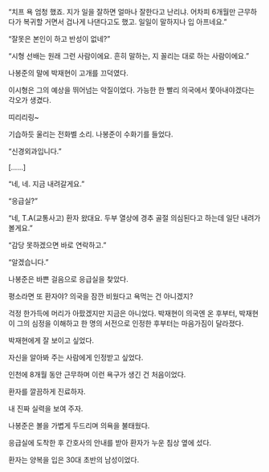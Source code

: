 “치프 욕 엄청 했죠. 지가 일을 잘하면 얼마나 잘한다고 난리냐. 어차피 6개월만 근무하다가 복귀할 거면서 겁나게 나댄다고도 했고. 일일이 말하지나 입 아프네요.”

“잘못은 본인이 하고 반성이 없네?”

“시형 선배는 원래 그런 사람이에요. 흔히 말하는, 지 꼴리는 대로 하는 사람이에요.”

나봉준의 말에 박재현이 고개를 끄덕였다.

이시형은 그의 예상을 뛰어넘는 악질이었다. 가능한 한 빨리 의국에서 쫓아내야겠다는 각오가 생겼다.

띠리리링~

기습하듯 울리는 전화벨 소리. 나봉준이 수화기를 들었다.

“신경외과입니다.”

[……]

“네, 네. 지금 내려갈게요.”

“응급실?”

“네, T.A(교통사고) 환자 왔대요. 두부 열상에 경추 골절 의심된다고 하는데 일단 내려가 볼게요.”

“감당 못하겠으면 바로 연락하고.”

“알겠습니다.”

나봉준은 바쁜 걸음으로 응급실을 찾았다.

평소라면 또 환자야? 의국을 잠깐 비웠다고 욕먹는 건 아니겠지?

걱정 한가득에 머리가 아팠겠지만 지금은 아니었다. 박재현이 의국엔 온 후부터, 박재현이 그의 심정을 이해하고 한 명의 서전으로 인정한 후부터는 마음가짐이 달라졌다.

박재현에게 잘 보이고 싶었다.

자신을 알아봐 주는 사람에게 인정받고 싶었다.

인천에 8개월 동안 근무하며 이런 욕구가 생긴 건 처음이었다.

환자를 깔끔하게 진료하자.

내 진짜 실력을 보여 주자.

나봉준은 볼을 가볍게 두드리며 의욕을 불태웠다.

응급실에 도착한 후 간호사의 안내를 받아 환자가 누운 침상 옆에 섰다.

환자는 양복을 입은 30대 초반의 남성이었다.